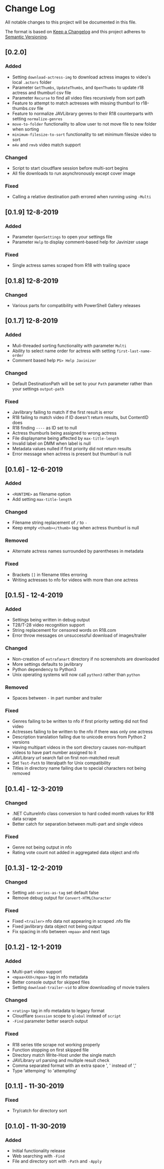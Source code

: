 # Change Log

All notable changes to this project will be documented in this file.

The format is based on [Keep a Changelog](http://keepachangelog.com/)
and this project adheres to [Semantic Versioning](http://semver.org/).

## [0.2.0]
### Added
 - Setting `download-actress-img` to download actress images to video's local `.actors` folder
 - Parameter `GetThumbs`, `UpdateThumbs`, and `OpenThumbs` to update r18 actress and thumburl csv file
 - Parameter `Recurse` to find all video files recursively from sort path
 - Feature to attempt to match actresses with missing thumburl to r18-thumbs.csv file
 - Feature to normalize JAVLibrary genres to their R18 counterparts with setting `normalize-genres`
 - `move-to-folder` functionality to allow user to not move file to new folder when sorting
 - `minimum-filesize-to-sort` functionality to set minimum filesize video to sort
 - `m4v` and `rmvb` video match support

### Changed
 - Script to start cloudflare session before multi-sort begins
 - All file downloads to run asynchronously except cover image

### Fixed
 - Calling a relative destination path errored when running using `-Multi`

## [0.1.9] 12-8-2019
### Added
 - Parameter `OpenSettings` to open your settings file
 - Parameter `Help` to display comment-based help for Javinizer usage

### Fixed
 - Single actress sames scraped from R18 with trailing space

## [0.1.8] 12-8-2019
### Changed
 - Various parts for compatibility with PowerShell Gallery releases

## [0.1.7] 12-8-2019
### Added
 - Muli-threaded sorting functionality with parameter `Multi`
 - Ability to select name order for actress with setting `first-last-name-order`
 - Comment based help `PS> Help Javinizer`

### Changed
 - Default DestinationPath will be set to your `Path` parameter rather than your settings `output-path`

### Fixed
 - Javlibrary failing to match if the first result is error
 - R18 failing to match video if ID doesn't return results, but ContentID does
 - R18 finding `----` as ID set to null
 - Actress thumburls being assigned to wrong actress
 - File displayname being affected by `max-title-length`
 - Invalid label on DMM when label is null
 - Metadata values nulled if first priority did not return results
 - Error message when actress is present but thumburl is null

## [0.1.6] - 12-6-2019
### Added
 - `<RUNTIME>` as filename option
 - Add setting `max-title-length`

### Changed
 - Filename string replacement of `/` to `-`
 - Keep empty `<thumb></thumb>` tag when actress thumburl is null

### Removed
 - Alternate actress names surrounded by parentheses in metadata

### Fixed
 - Brackets `[]` in filename titles erroring
 - Writing actresses to nfo for videos with more than one actress

## [0.1.5] - 12-4-2019
### Added
 - Settings being written in debug output
 - T28/T-28 video recognition support
 - String replacement for censored words on R18.com
 - Error throw messages on unsuccessful download of images/trailer

### Changed
 - Non-creation of `extrafanart` directory if no screenshots are downloaded
 - More settings defaults to javlibrary
 - Python dependency to Python3
 - Unix operating systems will now call `python3` rather than `python`

 ### Removed
 - Spaces between ` - ` in  part number and trailer

### Fixed
 - Genres failing to be written to nfo if first priority setting did not find video
 - Actresses failing to be written to the nfo if there was only one actress
 - Description translation failing due to unicode errors from Python 2 versions
 - Having multipart videos in the sort directory causes non-multipart videos to have part number assigned to it
 - JAVLibrary url search fail on first non-matched result
 - Set `Test-Path` to literalpath for Unix compatibility
 - Titles in directory name failing due to special characters not being removed

## [0.1.4] - 12-3-2019
### Changed
 - .NET CultureInfo class conversion to hard coded month values for R18 data scrape
 - Better catch for separation between multi-part and single videos

### Fixed
 - Genre not being output in nfo
 - Rating vote count not added in aggregated data object and nfo

## [0.1.3] - 12-2-2019
### Changed
 - Setting `add-series-as-tag` set default false
 - Remove debug output for `Convert-HTMLCharacter`

### Fixed
 - Fixed `<trailer>` nfo data not appearing in scraped .nfo file
 - Fixed javlibrary data object not being output
 - Fix spacing in nfo between `<mpaa>` and next tags

## [0.1.2] - 12-1-2019
### Added
 - Multi-part video support
 - `<mpaa>XXX</mpaa>` tag in nfo metadata
 - Better console output for skipped files
 - Setting `download-trailer-vid` to allow downloading of movie trailers

### Changed
 - `<rating>` tag in nfo metadata to legacy format
 - Cloudflare `$session` scope to `global` instead of `script`
 - `-Find` parameter better search output

### Fixed
 - R18 series title scrape not working properly
 - Function stopping on first skipped file
 - Directory match Write-Host under the single match
 - JAVLibrary url parsing and multiple result check
 - Comma separated format with an extra space ', ' instead of ','
 - Type 'attemping' to 'attempting'

## [0.1.1] - 11-30-2019
### Fixed
 - Try/catch for directory sort

## [0.1.0] - 11-30-2019
### Added
 - Initial functionality release
 - Web searching with `-Find`
 - File and directory sort with `-Path` and `-Apply`

